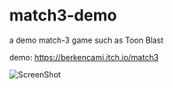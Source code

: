 # match3-demo

a demo match-3 game such as Toon Blast

demo: https://berkencami.itch.io/match3

![ScreenShot](https://github.com/berkencami/match3-demo/blob/main/Gif/gif.gif)

